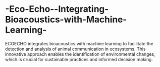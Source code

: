 # -Eco-Echo--Integrating-Bioacoustics-with-Machine-Learning-
ECOECHO integrates bioacoustics with machine learning to facilitate the detection and analysis of animal communication in ecosystems. This innovative approach enables the identification of environmental changes, which is crucial for sustainable practices and informed decision making.

